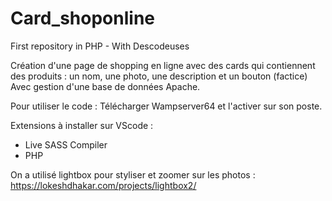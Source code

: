 # Card_shoponline
First repository in PHP - With Descodeuses 

Création d'une page de shopping en ligne avec des cards qui contiennent des produits : un nom, une photo, une description et un bouton (factice) 
Avec gestion d'une base de données Apache. 

Pour utiliser le code : Télécharger Wampserver64 et l'activer sur son poste.

Extensions à installer sur VScode : 
- Live SASS Compiler 
- PHP

On a utilisé lightbox pour styliser et zoomer sur les photos : https://lokeshdhakar.com/projects/lightbox2/
